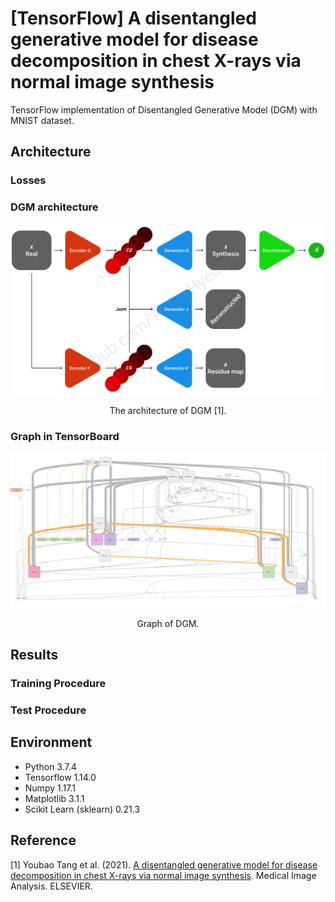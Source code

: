 [TensorFlow] A disentangled generative model for disease decomposition in chest X-rays via normal image synthesis
=====

TensorFlow implementation of Disentangled Generative Model (DGM) with MNIST dataset.  

## Architecture

### Losses


### DGM architecture
<div align="center">
  <img src="./figures/dgm.png" width="500">  
  <p>The architecture of DGM [1].</p>
</div>

### Graph in TensorBoard
<div align="center">
  <img src="./figures/graph.png" width="650">  
  <p>Graph of DGM.</p>
</div>

## Results

### Training Procedure


### Test Procedure


## Environment
* Python 3.7.4  
* Tensorflow 1.14.0  
* Numpy 1.17.1  
* Matplotlib 3.1.1  
* Scikit Learn (sklearn) 0.21.3  


## Reference
[1] Youbao Tang et al. (2021). <a href="https://www.sciencedirect.com/science/article/pii/S1361841520302036?dgcid=rss_sd_all">A disentangled generative model for disease decomposition in chest X-rays via normal image synthesis</a>. Medical Image Analysis. ELSEVIER.  
